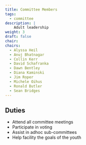 ```yaml
---
title: Committee Members
tags:
  - committee
description: |
    Adult leadership
weight: 3
draft: false
chair:
chairs:
  - Alyssa Heil
  - Anuj Bhatnagar
  - Collin Kerr
  - David Schafranka
  - Dawn Bentley
  - Diana Kaminski
  - Jim Roper
  - Michele Oihus
  - Ronald Butler
  - Sean Bridges
---
```


## Duties

- Attend all committee meetings
- Participate in voting
- Assist in adhoc sub-committees
- Help facility the goals of the youth
